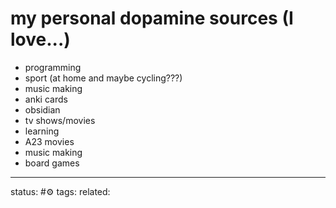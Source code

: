 # my personal dopamine sources (I love...)
 - programming
 - sport (at home and maybe cycling???)
 - music making
 - anki cards
 - obsidian
 - tv shows/movies
 - learning
 - A23 movies
 - music making
 - board games


---
status: #⚙️ 
tags:
related:
